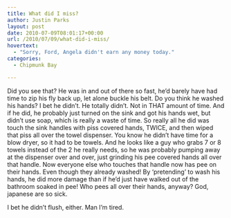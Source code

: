 ```yaml
---
title: What did I miss?
author: Justin Parks
layout: post
date: 2010-07-09T08:01:17+00:00
url: /2010/07/09/what-did-i-miss/
hovertext:
  - "Sorry, Ford, Angela didn't earn any money today."
categories:
  - Chipmunk Bay

---
```

Did you see that? He was in and out of there so fast, he&#8217;d barely have had time to zip his fly back up, let alone buckle his belt. Do you think he washed his hands? I bet he didn&#8217;t. He totally didn&#8217;t. Not in THAT amount of time. And if he did, he probably just turned on the sink and got his hands wet, but didn&#8217;t use soap, which is really a waste of time. So really all he did was touch the sink handles with piss covered hands, TWICE, and then wiped that piss all over the towel dispenser. You know he didn&#8217;t have time for a blow dryer, so it had to be towels. And he looks like a guy who grabs 7 or 8 towels instead of the 2 he really needs, so he was probably pumping away at the dispenser over and over, just grinding his pee covered hands all over that handle. Now everyone else who touches that handle now has pee on their hands. Even though they already washed! By &#8216;pretending&#8217; to wash his hands, he did more damage than if he&#8217;d just have walked out of the bathroom soaked in pee! Who pees all over their hands, anyway? God, japanese are so sick. 

I bet he didn&#8217;t flush, either. Man I&#8217;m tired.